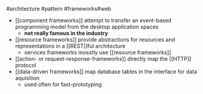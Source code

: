 #architecture #pattern #frameworks#web


- [[component frameworks]] attempt to transfer an event-based programming model from the desktop application spaces
	- **not really famous in the industry**
- [[resource frameworks]] provide abstractions for resources and representations in a [[REST]]ful architecture
	- services frameworks mosstly use [[resource frameworks]]
- [[action- or request-response-frameworks]] directly map the [[HTTP]] protocol
- [[data-driven frameworks]] map database tables in the interface for data aquisition
	- used often for fast-prototyping